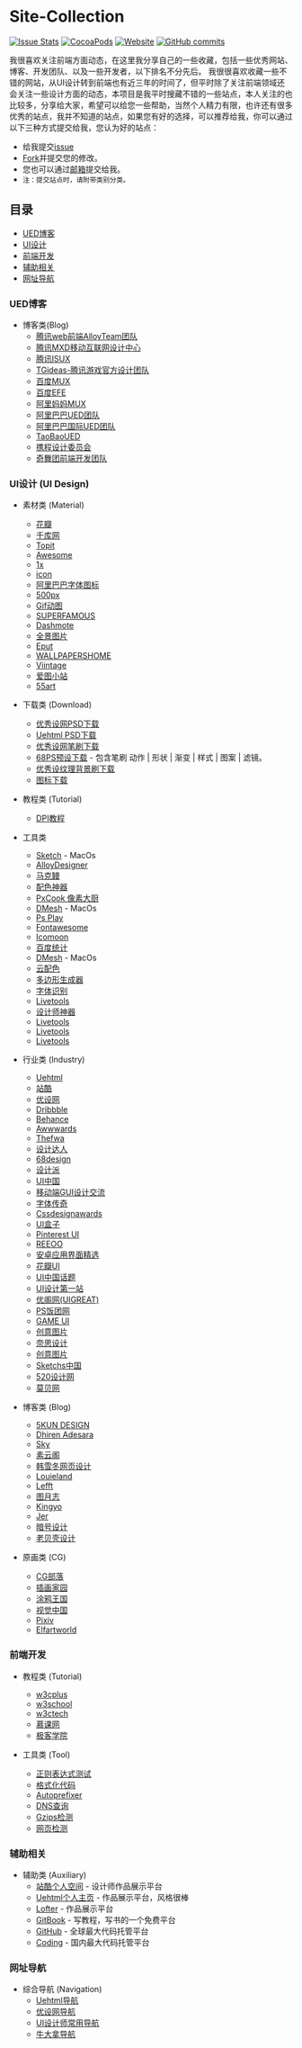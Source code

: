 # Site-Collection

[![Issue Stats](https://img.shields.io/issuestats/i/github/strongloop/express.svg?maxAge=2592000)](https://github.com/iuunhao/Site-Collection/issues) [![CocoaPods](https://img.shields.io/cocoapods/metrics/doc-percent/AFNetworking.svg?maxAge=2592000)](https://github.com/iuunhao/Site-Collection) [![Website](https://img.shields.io/website-up-down-green-red/http/shields.io.svg?maxAge=2592000)](https://github.com/iuunhao/Site-Collection) [![GitHub commits](https://img.shields.io/github/commits-since/SubtitleEdit/subtitleedit/3.4.7.svg?maxAge=2592000)](https://github.com/iuunhao/Site-Collection) 


我很喜欢关注前端方面动态，在这里我分享自己的一些收藏，包括一些优秀网站、博客、开发团队、以及一些开发者，以下排名不分先后。
我很很喜欢收藏一些不错的网站，从UI设计转到前端也有近三年的时间了，但平时除了关注前端领域还会关注一些设计方面的动态，本项目是我平时搜藏不错的一些站点，本人关注的也比较多，分享给大家，希望可以给您一些帮助，当然个人精力有限，也许还有很多优秀的站点，我并不知道的站点，如果您有好的选择，可以推荐给我，你可以通过以下三种方式提交给我，您认为好的站点：

* 给我提交[issue](https://github.com/iuunhao/Site-Collection/issues)
* [Fork](https://github.com/iuunhao/Site-Collection)并提交您的修改。
* 您也可以通过[邮箱](mailto:html.5@foxmail.com)提交给我。
* `注：提交站点时，请附带类别分类。`

## 目录

- [UED博客](#UED博客)
- [UI设计](#UI设计)
- [前端开发](#前端开发)
- [辅助相关](#辅助相关)
- [网址导航](#网址导航)


### UED博客 
  * 博客类(Blog)
    * [腾讯web前端AlloyTeam团队](http://www.alloyteam.com)
    * [腾讯MXD移动互联网设计中心](http://mxd.tencent.com)
    * [腾讯ISUX](http://isux.tencent.com)
    * [TGideas-腾讯游戏官方设计团队](http://tgideas.qq.com)
    * [百度MUX](http://mux.baidu.com)
    * [百度EFE](http://efe.baidu.com)
    * [阿里妈妈MUX](http://mux.alimama.com)
    * [阿里巴巴UED团队](http://www.aliued.com)
    * [阿里巴巴国际UED团队](http://www.aliued.com)
    * [TaoBaoUED](http://ued.taobao.org/blog)
    * [携程设计委员会](http://ued.ctrip.com/blog)
    * [奇舞团前端开发团队](http://www.75team.com)

### UI设计 (UI Design)
  * 素材类 (Material)
    * [花瓣](http://huaban.com)
    * [千库网](http://588ku.com/)
    * [Topit](http://www.topit.me/)
    * [Awesome](https://alpha.wallhaven.cc/)
    * [1x](http://1x.com/)
    * [icon](http://findicons.com/)
    * [阿里巴巴字体图标](http://www.iconfont.cn/)
    * [500px](https://500px.com/)
    * [Gif动图](http://preloaders.net/)
    * [SUPERFAMOUS](http://superfamous.com/)
    * [Dashmote](http://www.dashmote.com/)
    * [全景图片](http://quanjing.com/)
    * [Eput](http://eput.com/)
    * [WALLPAPERSHOME](http://wallpapershome.com/)
    * [Viintage](http://viintage.com/)
    * [爱图小站](http://oi22.com/)
    * [55art](http://www.55art.com/forum-2-1.html)

  * 下载类 (Download) 
    * [优秀设网PSD下载](http://www.uisdc.com/category/hot-download/psd-download)
    * [Uehtml PSD下载](http://dl.uehtml.com/)
    * [优秀设网笔刷下载](http://www.uisdc.com/category/hot-download/brushes-download)
    * [68PS预设下载](http://68ps.com/gongju/) - 包含笔刷 动作 | 形状 | 渐变 | 样式 | 图案 | 滤镜。
    * [优秀设纹理背景刷下载](http://www.uisdc.com/category/hot-download/texture-and-background)
    * [图标下载](http://www.easyicon.net)

  * 教程类 (Tutorial) 
    * [DPI教程](http://sebastien-gabriel.com/designers-guide-to-dpi/#menu)

  * 工具类 
    * [Sketch](http://www.sketchapp.com/static/download/sketch.zip) - MacOs
    * [AlloyDesigner](http://alloyteam.github.io/AlloyDesigner/)
    * [马克鳗](http://www.getmarkman.com/)
    * [配色神器](http://www.fancynode.com.cn/colorcube/home)
    * [PxCook 像素大厨](http://www.fancynode.com.cn/pxcook)
    * [DMesh](https://itunes.apple.com/cn/app/dmesh/id480992638?mt=12) - MacOs
    * [Ps Play](http://isux.tencent.com/app/psplay)
    * [Fontawesome](http://fontawesome.io/)
    * [Icomoon](https://icomoon.io/app/#/select)
    * [百度统计](http://tongji.baidu.com/data/browser)
    * [DMesh](https://itunes.apple.com/cn/app/dmesh/id480992638?mt=12) - MacOs
    * [云配色](http://card.qdsay.com/)
    * [多边形生成器](http://qrohlf.com/trianglify-generator/)
    * [字体识别](http://www.qiuziti.com/)
    * [Livetools](http://livetools.uiparade.com/)
    * [设计师神器](http://www.uisdc.com/category/hot-download/tools-download)
    * [Livetools](http://livetools.uiparade.com/)
    * [Livetools](http://livetools.uiparade.com/)
    * [Livetools](http://livetools.uiparade.com/)

  * 行业类 (Industry)
    * [Uehtml](http://www.uehtml.com)
    * [站酷](http://www.zcool.com.cn)
    * [优设网](http://www.uisdc.com)
    * [Dribbble](https://dribbble.com/)
    * [Behance](https://www.behance.net/)
    * [Awwwards](http://www.awwwards.com/)
    * [Thefwa](http://www.thefwa.com)
    * [设计达人](http://www.shejidaren.com/)
    * [68design](http://www.68design.net/)
    * [设计派](http://www.shejipai.cn/)
    * [UI中国](http://www.ui.cn/)
    * [移动端GUI设计交流](http://www.iospirations.com/)
    * [字体传奇](http://www.ziticq.com/product/)
    * [Cssdesignawards](http://cssdesignawards.com/)
    * [UI盒子](http://www.boxui.com/)
    * [Pinterest UI](https://www.pinterest.com/search/pins/?q=UI)
    * [REEOO](http://reeoo.com)
    * [安卓应用界面精选](http://www.apkui.com/)
    * [花瓣UI](http://huaban.com/favorite/web_app_icon/)
    * [UI中国话题](http://talk.ui.cn/)
    * [UI设计第一站](http://www.ui001.com/)
    * [优阁网(UIGREAT)](http://www.uigreat.com/)
    * [PS饭团网](http://psefan.com/)
    * [GAME UI](http://www.gameui.cn/)
    * [创意图片](http://www.ifavart.com/)
    * [奈思设计](http://www.niceui.cn/)
    * [创意图片](http://www.ifavart.com/)
    * [Sketchs中国](http://www.sketchs.cn/)
    * [520设计网](http://www.sj520.cn/)
    * [莫贝网](http://www.mobileui.cn/)

  * 博客类 (Blog)
    * [5KUN DESIGN](http://www.5kun.com)
    * [Dhiren Adesara](https://dribbble.com/dhirenadesara)
    * [Sky](https://dribbble.com/skys)
    * [素云阁](http://www.syg315.com/)
    * [韩雪冬网页设计](http://www.like-v.com/)
    * [Louieland](http://louie.land/)
    * [Lefft](http://lefft.com/)
    * [图月志](http://iconmoon.com/blog2/)
    * [Kingyo](https://dribbble.com/kingyo)
    * [Jer](https://dribbble.com/evilj)
    * [暗号设计](http://www.onhoo.com/)
    * [老贝壳设计](http://www.laobeike.com/)

  * 原画类 (CG)
    * [CG部落](http://www.cgbolo.com/)
    * [插画家园](http://www.13cg.com/)
    * [涂鸦王国](http://www.poocg.com/)
    * [视觉中国](http://shijue.me/)
    * [Pixiv](http://www.pixiv.net/)
    * [Elfartworld](http://elfartworld.com/)

### 前端开发
  * 教程类 (Tutorial)
    * [w3cplus](http://www.w3cplus.com)
    * [w3school](http://www.w3school.com.cn)
    * [w3ctech](http://www.w3ctech.com)
    * [慕课网](http://imooc.com)
    * [极客学院](http://www.jikexueyuan.com/)

  * 工具类 (Tool)
    * [正则表达式测试](http://tool.chinaz.com/regex/)
    * [格式化代码](http://tool.oschina.net/codeformat/html)
    * [Autoprefixer](http://autoprefixer.github.io/)
    * [DNS查询](http://autoprefixer.github.io)
    * [Gzips检测](hhttp://tool.chinaz.com/Gzips)
    * [网页检测](http://tool.chinaz.com/webdetect/?jdfwkey=gwaue2)

### 辅助相关
  * 辅助类 (Auxiliary)
    * [站酷个人空间](http://www.zcool.com.cn) - 设计师作品展示平台
    * [Uehtml个人主页](http://www.uehtml.com) - 作品展示平台，风格很棒
    * [Lofter](http://www.lofter.com/) - 作品展示平台
    * [GitBook](https://0532.gitbooks.io/progit/content/ff1ccf57e98c817df1efcd9fe44a8aeb/README.htmltt) - 写教程，写书的一个免费平台
    * [GitHub](https://github.com) - 全球最大代码托管平台
    * [Coding](https://coding.net) - 国内最大代码托管平台


### 网址导航
  * 综合导航 (Navigation) 
    * [Uehtml导航](http://so.uehtml.com/)
    * [优设网导航](http://hao.uisdc.com/)
    * [UI设计师常用导航](http://so.uigreat.com/)
    * [牛大拿导航](http://www.niudana.com)



